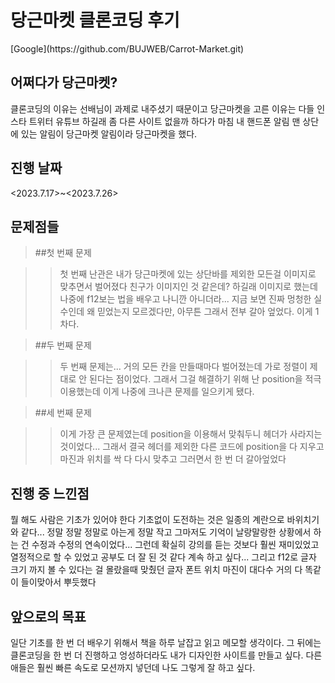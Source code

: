 당근마켓 클론코딩 후기
=============
</hr>
[Google](https://github.com/BUJWEB/Carrot-Market.git)

어쩌다가 당근마켓?
-------------
</hr>
클론코딩의 이유는 선배님이 과제로 내주셨기 때문이고 
당근마켓을 고른 이유는 다들 인스타 트위터 유튜브 하길래 좀 다른 사이트 없을까 하다가 
마침 내 핸드폰 알림 맨 상단에 있는 알림이 당근마켓 알림이라 당근마켓을 했다.

진행 날짜
-------------
</hr>
<2023.7.17>~<2023.7.26>


문제점들
-------------
</hr>

>##첫 번째 문제



  >>첫 번째 난관은 내가 당근마켓에 있는 상단바를 제외한 모든걸 이미지로 맞추면서 벌어졌다
  친구가 이미지인 것 같은데? 하길래 이미지로 했는데 나중에 f12보는 법을 배우고 나니깐 아니더라...
  지금 보면 진짜 멍청한 실수인데 왜 믿었는지 모르겠다만, 아무튼 그래서 전부 갈아 엎었다. 이게 1차다.


>##두 번째 문제



  >>두 번째 문제는... 거의 모든 칸을 만들때마다 벌어졌는데 가로 정렬이 제대로 안 된다는 점이었다. 그래서 그걸 해결하기 위해 난 position을 적극 이용했는데 이게 나중에 크나큰 문제를 일으키게 됐다.


>##세 번째 문제


>>이게 가장 큰 문제였는데 position을 이용해서 맞춰두니 헤더가 사라지는 것이었다... 그래서 결국 헤더를 제외한 다른 코드에 position을 다 지우고 마진과 위치를 싹 다 다시 맞추고 그러면서 한 번 더 갈아엎었다

진행 중 느낀점
-------------
</hr>
뭘 해도 사람은 기초가 있어야 한다 기초없이 도전하는 것은 일종의 계란으로 바위치기와 같다...
정말 정말 정말로 아는게 정말 작고 그마저도 기억이 날랑말랑한 상황에서 하는 건 수정과 수정의 연속이었다...
그런데 확실히 강의를 듣는 것보다 훨씬 재미있었고 열정적으로 할 수 있었고 공부도 더 잘 된 것 같다
계속 하고 싶다... 그리고 f12로 글자 크기 까지 볼 수 있다는 걸 몰랐을때 맞췄던 글자 폰트 위치 마진이 대다수 거의 다 똑같이 들이맞아서 뿌듯했다


앞으로의 목표
-------------
</hr>
일단 기초를 한 번 더 배우기 위해서 책을 하루 날잡고 읽고 메모할 생각이다. 그 뒤에는 클론코딩을 한 번 더 진행하고 엉성하더라도 내가 디자인한 사이트를 만들고 싶다. 다른 애들은 훨씬 빠른 속도로 모션까지 넣던데 나도 그렇게 잘 하고 싶다.
